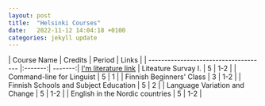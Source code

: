 ```yaml
---
layout: post
title:  "Helsinki Courses"
date:   2022-11-12 14:04:18 +0100
categories: jekyll update
---
```






| Course Name                           | Credits | Period  | Links   |
| ------------------------------------- |:-------:| -------:| [I'm literature link](https://studies.helsinki.fi/courses/cur/hy-opt-cur-2223-bdee0fd8-4ea2-4937-b10b-ebbf460be4ba/KIK-EN214/Literature_Survey_I_Lectures)
| Liteature Survay I.                   | 5       | 1-2     |
| Command-line for Linguist             | 5       | 1       |
| Finnish Beginners' Class              | 3       | 1-2     |
| Finnish Schools and Subject Education | 5       | 2       |
| Language Variation and Change         | 5       | 1-2     |
| English in the Nordic countries       | 5       | 1-2     |
